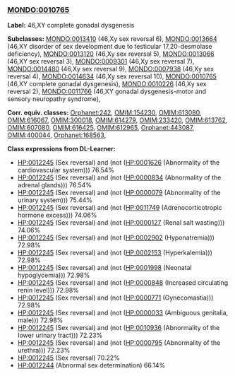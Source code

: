 
### [MONDO:0010765](http://purl.obolibrary.org/obo/MONDO_0010765)
**Label:** 46,XY complete gonadal dysgenesis

**Subclasses:** [MONDO:0013410](http://purl.obolibrary.org/obo/MONDO_0013410) (46,Xy sex reversal 6), [MONDO:0013664](http://purl.obolibrary.org/obo/MONDO_0013664) (46,XY disorder of sex development due to testicular 17,20-desmolase deficiency), [MONDO:0013120](http://purl.obolibrary.org/obo/MONDO_0013120) (46,Xy sex reversal 5), [MONDO:0013066](http://purl.obolibrary.org/obo/MONDO_0013066) (46,XY sex reversal 3), [MONDO:0009301](http://purl.obolibrary.org/obo/MONDO_0009301) (46,Xy sex reversal 7), [MONDO:0014480](http://purl.obolibrary.org/obo/MONDO_0014480) (46,Xy sex reversal 9), [MONDO:0007938](http://purl.obolibrary.org/obo/MONDO_0007938) (46,Xy sex reversal 4), [MONDO:0014634](http://purl.obolibrary.org/obo/MONDO_0014634) (46,Xy sex reversal 10), [MONDO:0010765](http://purl.obolibrary.org/obo/MONDO_0010765) (46,XY complete gonadal dysgenesis), [MONDO:0010226](http://purl.obolibrary.org/obo/MONDO_0010226) (46,Xy sex reversal 2), [MONDO:0011766](http://purl.obolibrary.org/obo/MONDO_0011766) (46,XY gonadal dysgenesis-motor and sensory neuropathy syndrome), 

**Corr. equiv. classes:** [Orphanet:242](http://www.orpha.net/ORDO/Orphanet_242), [OMIM:154230](http://purl.obolibrary.org/obo/OMIM_154230), [OMIM:613080](http://purl.obolibrary.org/obo/OMIM_613080), [OMIM:616067](http://purl.obolibrary.org/obo/OMIM_616067), [OMIM:300018](http://purl.obolibrary.org/obo/OMIM_300018), [OMIM:614279](http://purl.obolibrary.org/obo/OMIM_614279), [OMIM:233420](http://purl.obolibrary.org/obo/OMIM_233420), [OMIM:613762](http://purl.obolibrary.org/obo/OMIM_613762), [OMIM:607080](http://purl.obolibrary.org/obo/OMIM_607080), [OMIM:616425](http://purl.obolibrary.org/obo/OMIM_616425), [OMIM:612965](http://purl.obolibrary.org/obo/OMIM_612965), [Orphanet:443087](http://www.orpha.net/ORDO/Orphanet_443087), [OMIM:400044](http://purl.obolibrary.org/obo/OMIM_400044), [Orphanet:168563](http://www.orpha.net/ORDO/Orphanet_168563), 

**Class expressions from DL-Learner:**

- [HP:0012245](http://purl.obolibrary.org/obo/HP_0012245) (Sex reversal) and (not ([HP:0001626](http://purl.obolibrary.org/obo/HP_0001626) (Abnormality of the cardiovascular system))) 76.54%
- [HP:0012245](http://purl.obolibrary.org/obo/HP_0012245) (Sex reversal) and (not ([HP:0000834](http://purl.obolibrary.org/obo/HP_0000834) (Abnormality of the adrenal glands))) 76.54%
- [HP:0012245](http://purl.obolibrary.org/obo/HP_0012245) (Sex reversal) and (not ([HP:0000079](http://purl.obolibrary.org/obo/HP_0000079) (Abnormality of the urinary system))) 75.44%
- [HP:0012245](http://purl.obolibrary.org/obo/HP_0012245) (Sex reversal) and (not ([HP:0011749](http://purl.obolibrary.org/obo/HP_0011749) (Adrenocorticotropic hormone excess))) 74.06%
- [HP:0012245](http://purl.obolibrary.org/obo/HP_0012245) (Sex reversal) and (not ([HP:0000127](http://purl.obolibrary.org/obo/HP_0000127) (Renal salt wasting))) 74.06%
- [HP:0012245](http://purl.obolibrary.org/obo/HP_0012245) (Sex reversal) and (not ([HP:0002902](http://purl.obolibrary.org/obo/HP_0002902) (Hyponatremia))) 72.98%
- [HP:0012245](http://purl.obolibrary.org/obo/HP_0012245) (Sex reversal) and (not ([HP:0002153](http://purl.obolibrary.org/obo/HP_0002153) (Hyperkalemia))) 72.98%
- [HP:0012245](http://purl.obolibrary.org/obo/HP_0012245) (Sex reversal) and (not ([HP:0001998](http://purl.obolibrary.org/obo/HP_0001998) (Neonatal hypoglycemia))) 72.98%
- [HP:0012245](http://purl.obolibrary.org/obo/HP_0012245) (Sex reversal) and (not ([HP:0000848](http://purl.obolibrary.org/obo/HP_0000848) (Increased circulating renin level))) 72.98%
- [HP:0012245](http://purl.obolibrary.org/obo/HP_0012245) (Sex reversal) and (not ([HP:0000771](http://purl.obolibrary.org/obo/HP_0000771) (Gynecomastia))) 72.98%
- [HP:0012245](http://purl.obolibrary.org/obo/HP_0012245) (Sex reversal) and (not ([HP:0000033](http://purl.obolibrary.org/obo/HP_0000033) (Ambiguous genitalia, male))) 72.98%
- [HP:0012245](http://purl.obolibrary.org/obo/HP_0012245) (Sex reversal) and (not ([HP:0010936](http://purl.obolibrary.org/obo/HP_0010936) (Abnormality of the lower urinary tract))) 72.23%
- [HP:0012245](http://purl.obolibrary.org/obo/HP_0012245) (Sex reversal) and (not ([HP:0000795](http://purl.obolibrary.org/obo/HP_0000795) (Abnormality of the urethra))) 72.23%
- [HP:0012245](http://purl.obolibrary.org/obo/HP_0012245) (Sex reversal) 70.22%
- [HP:0012244](http://purl.obolibrary.org/obo/HP_0012244) (Abnormal sex determination) 66.14%



